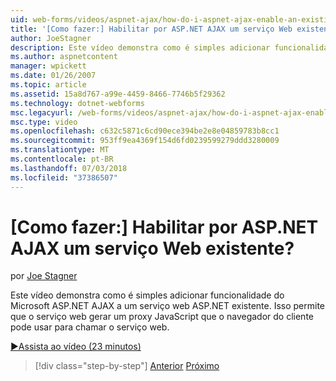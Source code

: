 ```yaml
---
uid: web-forms/videos/aspnet-ajax/how-do-i-aspnet-ajax-enable-an-existing-web-service
title: '[Como fazer:] Habilitar por ASP.NET AJAX um serviço Web existente? | Microsoft Docs'
author: JoeStagner
description: Este vídeo demonstra como é simples adicionar funcionalidade do Microsoft ASP.NET AJAX a um serviço web ASP.NET existente. Isso permite que o serviço web gene...
ms.author: aspnetcontent
manager: wpickett
ms.date: 01/26/2007
ms.topic: article
ms.assetid: 15a8d767-a99e-4459-8466-7746b5f29362
ms.technology: dotnet-webforms
msc.legacyurl: /web-forms/videos/aspnet-ajax/how-do-i-aspnet-ajax-enable-an-existing-web-service
msc.type: video
ms.openlocfilehash: c632c5871c6cd90ece394be2e8e04859783b8cc1
ms.sourcegitcommit: 953ff9ea4369f154d6fd0239599279ddd3280009
ms.translationtype: MT
ms.contentlocale: pt-BR
ms.lasthandoff: 07/03/2018
ms.locfileid: "37386507"
---
```

<a name="how-do-i-aspnet-ajax-enable-an-existing-web-service"></a>[Como fazer:] Habilitar por ASP.NET AJAX um serviço Web existente?
====================
por [Joe Stagner](https://github.com/JoeStagner)

Este vídeo demonstra como é simples adicionar funcionalidade do Microsoft ASP.NET AJAX a um serviço web ASP.NET existente. Isso permite que o serviço web gerar um proxy JavaScript que o navegador do cliente pode usar para chamar o serviço web.

[&#9654;Assista ao vídeo (23 minutos)](https://channel9.msdn.com/Blogs/ASP-NET-Site-Videos/how-do-i-aspnet-ajax-enable-an-existing-web-service)

> [!div class="step-by-step"]
> [Anterior](how-do-i-add-aspnet-ajax-features-to-an-existing-web-application.md)
> [Próximo](how-do-i-use-the-aspnet-ajax-client-library-controls.md)
